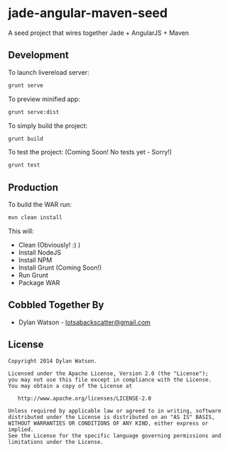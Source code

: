 jade-angular-maven-seed
=======================

A seed project that wires together Jade + AngularJS + Maven

Development
--------

To launch livereload server:
```bash
grunt serve
```

To preview minified app:
```bash
grunt serve:dist
```

To simply build the project:
```bash
grunt build
```

To test the project: (Coming Soon! No tests yet - Sorry!)
```bash
grunt test
```

Production
--------
To build the WAR run:
```bash
mvn clean install
```
This will:
* Clean (Obviously! :) )
* Install NodeJS
* Install NPM
* Install Grunt (Coming Soon!)
* Run Grunt
* Package WAR

Cobbled Together By
--------

* Dylan Watson - <lotsabackscatter@gmail.com>

License
--------

    Copyright 2014 Dylan Watson.

    Licensed under the Apache License, Version 2.0 (the "License");
    you may not use this file except in compliance with the License.
    You may obtain a copy of the License at

       http://www.apache.org/licenses/LICENSE-2.0

    Unless required by applicable law or agreed to in writing, software
    distributed under the License is distributed on an "AS IS" BASIS,
    WITHOUT WARRANTIES OR CONDITIONS OF ANY KIND, either express or implied.
    See the License for the specific language governing permissions and
    limitations under the License.